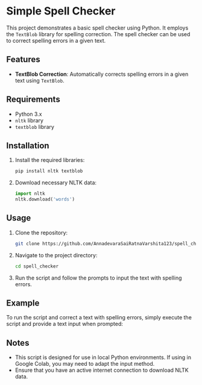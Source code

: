 # Simple Spell Checker

This project demonstrates a basic spell checker using Python. It employs the `TextBlob` library for spelling correction. The spell checker can be used to correct spelling errors in a given text.

## Features

- **TextBlob Correction**: Automatically corrects spelling errors in a given text using `TextBlob`.

## Requirements

- Python 3.x
- `nltk` library
- `textblob` library

## Installation

1. Install the required libraries:

    ```bash
    pip install nltk textblob
    ```

2. Download necessary NLTK data:

    ```python
    import nltk
    nltk.download('words')
    ```

## Usage

1. Clone the repository:

    ```bash
    git clone https://github.com/AnnadevaraSaiRatnaVarshita123/spell_checker.git
    ```

2. Navigate to the project directory:

    ```bash
    cd spell_checker
    ```

3. Run the script and follow the prompts to input the text with spelling errors.

## Example

To run the script and correct a text with spelling errors, simply execute the script and provide a text input when prompted:


## Notes

- This script is designed for use in local Python environments. If using in Google Colab, you may need to adapt the input method.
- Ensure that you have an active internet connection to download NLTK data.
